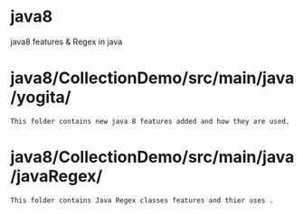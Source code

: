 # java8
java8 features & Regex in java

# java8/CollectionDemo/src/main/java/yogita/  
    This folder contains new java 8 features added and how they are used.
    
 # java8/CollectionDemo/src/main/java/javaRegex/
    This folder contains Java Regex classes features and thier uses .
